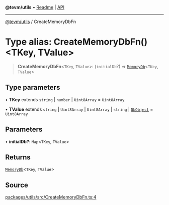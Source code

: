 **@tevm/utils** • [Readme](../README.md) \| [API](../globals.md)

***

[@tevm/utils](../README.md) / CreateMemoryDbFn

# Type alias: CreateMemoryDbFn()\<TKey, TValue\>

> **CreateMemoryDbFn**\<`TKey`, `TValue`\>: (`initialDb`?) => [`MemoryDb`](MemoryDb.md)\<`TKey`, `TValue`\>

## Type parameters

• **TKey** extends `string` \| `number` \| `Uint8Array` = `Uint8Array`

• **TValue** extends `string` \| `Uint8Array` \| `Uint8Array` \| `string` \| [`DbObject`](DbObject.md) = `Uint8Array`

## Parameters

• **initialDb?**: `Map`\<`TKey`, `TValue`\>

## Returns

[`MemoryDb`](MemoryDb.md)\<`TKey`, `TValue`\>

## Source

[packages/utils/src/CreateMemoryDbFn.ts:4](https://github.com/evmts/tevm-monorepo/blob/main/packages/utils/src/CreateMemoryDbFn.ts#L4)
